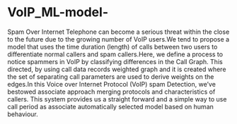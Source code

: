 # VoIP_ML-model-


Spam Over Internet Telephone can become a serious threat within the close to the future due to the growing number of VoIP users.We
tend to propose a model that uses the time duration (length) of calls between two users to differentiate normal callers and spam
callers.Here, we define a process to notice spammers in VoIP by classifying differences in the Call Graph. This directed, by using call
data records weighted graph and it is created where the set of separating call parameters are used to derive weights on the edges.In
this Voice over Internet Protocol (VoIP) spam Detection, we’ve bestowed associate approach merging protocols and characteristics
of callers. This system provides us a straight forward and a simple way to use call period as associate automatically selected model
based on human behaviour.
